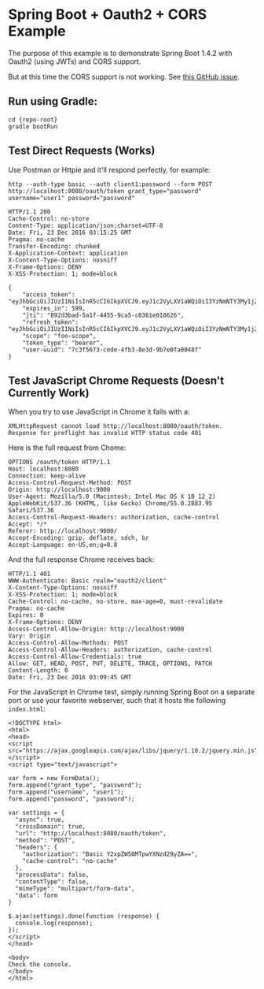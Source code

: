 # Spring Boot + Oauth2 + CORS Example

The purpose of this example is to demonstrate Spring Boot 1.4.2 with Oauth2 (using JWTs) and CORS support.

But at this time the CORS support is not working. See [this GitHub issue](https://github.com/spring-projects/spring-security-oauth/issues/938).

## Run using Gradle:

```
cd {repo-root}
gradle bootRun
```

## Test Direct Requests (Works)

Use Postman or Httpie and it'll respond perfectly, for example:

```
http --auth-type basic --auth client1:password --form POST http://localhost:8080/oauth/token grant_type="password" username="user1" password="password"

HTTP/1.1 200 
Cache-Control: no-store
Content-Type: application/json;charset=UTF-8
Date: Fri, 23 Dec 2016 03:15:25 GMT
Pragma: no-cache
Transfer-Encoding: chunked
X-Application-Context: application
X-Content-Type-Options: nosniff
X-Frame-Options: DENY
X-XSS-Protection: 1; mode=block

{
    "access_token": "eyJhbGciOiJIUzI1NiIsInR5cCI6IkpXVCJ9.eyJ1c2VyLXV1aWQiOiI3YzNmNTY3My1jZWRlLTRmYjMtOGUzZC05YjdlMGZhODA0OGYiLCJ1c2VyX25hbWUiOiJ1c2VyMSIsInNjb3BlIjpbImZvby1zY29wZSJdLCJleHAiOjE0ODI0NjM1MjUsImF1dGhvcml0aWVzIjpbInJpZ2h0MSJdLCJqdGkiOiI4OTJkM2JhZC01YTFmLTQ0NTUtOWNhNS1jNjM2MWUwMTg2MjYiLCJjbGllbnRfaWQiOiJjbGllbnQxIn0.ofNkDHhfpFwdW5qcgxoFzpoY9wzvs7vwwH2ULxBm4Bc",
    "expires_in": 599,
    "jti": "892d3bad-5a1f-4455-9ca5-c6361e018626",
    "refresh_token": "eyJhbGciOiJIUzI1NiIsInR5cCI6IkpXVCJ9.eyJ1c2VyLXV1aWQiOiI3YzNmNTY3My1jZWRlLTRmYjMtOGUzZC05YjdlMGZhODA0OGYiLCJ1c2VyX25hbWUiOiJ1c2VyMSIsInNjb3BlIjpbImZvby1zY29wZSJdLCJhdGkiOiI4OTJkM2JhZC01YTFmLTQ0NTUtOWNhNS1jNjM2MWUwMTg2MjYiLCJleHAiOjE0ODI0NjQ3MjUsImF1dGhvcml0aWVzIjpbInJpZ2h0MSJdLCJqdGkiOiJkNjI2NmNkNS1mZjdkLTRjYzItOWJjMS1jODU2MmEwOTY2ZGIiLCJjbGllbnRfaWQiOiJjbGllbnQxIn0.H_mKswPz8zuEoQajiO4FvrnFXJoVZttqXFG3sP58N4I",
    "scope": "foo-scope",
    "token_type": "bearer",
    "user-uuid": "7c3f5673-cede-4fb3-8e3d-9b7e0fa8048f"
}
```

## Test JavaScript Chrome Requests (Doesn't Currently Work)

When you try to use JavaScript in Chrome it fails with a:
```
XMLHttpRequest cannot load http://localhost:8080/oauth/token. 
Response for preflight has invalid HTTP status code 401
```

Here is the full request from Chome:
```
OPTIONS /oauth/token HTTP/1.1
Host: localhost:8080
Connection: keep-alive
Access-Control-Request-Method: POST
Origin: http://localhost:9000
User-Agent: Mozilla/5.0 (Macintosh; Intel Mac OS X 10_12_2) AppleWebKit/537.36 (KHTML, like Gecko) Chrome/55.0.2883.95 Safari/537.36
Access-Control-Request-Headers: authorization, cache-control
Accept: */*
Referer: http://localhost:9000/
Accept-Encoding: gzip, deflate, sdch, br
Accept-Language: en-US,en;q=0.8
```
And the full response Chrome receives back:
```
HTTP/1.1 401
WWW-Authenticate: Basic realm="oauth2/client"
X-Content-Type-Options: nosniff
X-XSS-Protection: 1; mode=block
Cache-Control: no-cache, no-store, max-age=0, must-revalidate
Pragma: no-cache
Expires: 0
X-Frame-Options: DENY
Access-Control-Allow-Origin: http://localhost:9000
Vary: Origin
Access-Control-Allow-Methods: POST
Access-Control-Allow-Headers: authorization, cache-control
Access-Control-Allow-Credentials: true
Allow: GET, HEAD, POST, PUT, DELETE, TRACE, OPTIONS, PATCH
Content-Length: 0
Date: Fri, 23 Dec 2016 03:09:45 GMT
```

For the JavaScript in Chrome test, simply running Spring Boot on a separate port or use your favorite webserver, such that it hosts the following `index.html`:
```
<!DOCTYPE html>
<html>
<head>
<script src="https://ajax.googleapis.com/ajax/libs/jquery/1.10.2/jquery.min.js"></script>
<script type="text/javascript">

var form = new FormData();
form.append("grant_type", "password");
form.append("username", "user1");
form.append("password", "password");

var settings = {
  "async": true,
  "crossDomain": true,
  "url": "http://localhost:8080/oauth/token",
  "method": "POST",
  "headers": {
    "authorization": "Basic Y2xpZW50MTpwYXNzd29yZA==",
    "cache-control": "no-cache"
  },
  "processData": false,
  "contentType": false,
  "mimeType": "multipart/form-data",
  "data": form
}

$.ajax(settings).done(function (response) {
  console.log(response);
});
</script>
</head>

<body>
Check the console.
</body>
</html>
```
